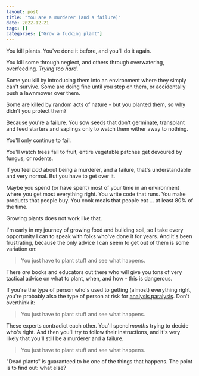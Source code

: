 ```yaml
---
layout: post
title: "You are a murderer (and a failure)"
date: 2022-12-21
tags: []
categories: ["Grow a fucking plant"]
---
```


You kill plants. You've done it before, and you'll do it again.

You kill some through neglect, and others through overwatering, overfeeding. _Trying too hard_.

Some you kill by introducing them into an environment where they simply can't survive. Some are doing fine until you step on them, or accidentally push a lawnmower over them.

Some are killed by random acts of nature - but you planted them, so why didn't you protect them?

Because you're a failure. You sow seeds that don't germinate, transplant and feed starters and saplings only to watch them wither away to nothing.

You'll only continue to fail.

You'll watch trees fail to fruit, entire vegetable patches get devoured by fungus, or rodents.

If you feel _bad_ about being a murderer, and a failure, that's understandable and very normal. But you have to get over it.

Maybe you spend (or have spent) most of your time in an environment where you get most everything right. You write code that runs. You make products that people buy. You cook meals that people eat ... at least 80% of the time.

Growing plants does not work like that.

I'm early in my journey of growing food and building soil, so I take every opportunity I can to speak with folks who've done it for years. And it's been frustrating, because the only advice I can seem to get out of them is some variation on:

> You just have to plant stuff and see what happens.

There _are_ books and educators out there who will give you tons of very tactical advice on what to plant, when, and how - this is dangerous.

If you're the type of person who's used to getting (almost) everything right, you're probably also the type of person at risk for [analysis paralysis](/abcs-of-cro-a-is-for-analysis-paralysis). Don't overthink it:

> You just have to plant stuff and see what happens.

These experts contradict each other. You'll spend _months_ trying to decide who's right. And then you'll try to follow their instructions, and it's very likely that you'll still be a murderer and a failure.

> You just have to plant stuff and see what happens.

"Dead plants" is guaranteed to be one of the things that happens. The point is to find out: what else?
